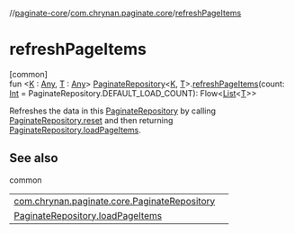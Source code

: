 //[paginate-core](../../index.md)/[com.chrynan.paginate.core](index.md)/[refreshPageItems](refresh-page-items.md)

# refreshPageItems

[common]\
fun &lt;[K](refresh-page-items.md) : [Any](https://kotlinlang.org/api/latest/jvm/stdlib/kotlin/-any/index.html), [T](refresh-page-items.md) : [Any](https://kotlinlang.org/api/latest/jvm/stdlib/kotlin/-any/index.html)&gt; [PaginateRepository](-paginate-repository/index.md)&lt;[K](refresh-page-items.md), [T](refresh-page-items.md)&gt;.[refreshPageItems](refresh-page-items.md)(count: [Int](https://kotlinlang.org/api/latest/jvm/stdlib/kotlin/-int/index.html) = PaginateRepository.DEFAULT_LOAD_COUNT): Flow&lt;[List](https://kotlinlang.org/api/latest/jvm/stdlib/kotlin.collections/-list/index.html)&lt;[T](refresh-page-items.md)&gt;&gt;

Refreshes the data in this [PaginateRepository](-paginate-repository/index.md) by calling [PaginateRepository.reset](-paginate-repository/reset.md) and then returning [PaginateRepository.loadPageItems](load-page-items.md).

## See also

common

| | |
|---|---|
| [com.chrynan.paginate.core.PaginateRepository](-paginate-repository/reset.md) |  |
| [PaginateRepository.loadPageItems](load-page-items.md) |  |

